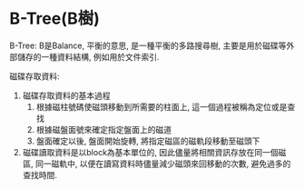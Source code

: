 # B-Tree\(B樹\)

B-Tree: B是Balance, 平衡的意思, 是一種平衡的多路搜尋樹, 主要是用於磁碟等外部儲存的一種資料結構, 例如用於文件索引.

磁碟存取資料:

1. 磁碟存取資料的基本過程
   1. 根據磁柱號碼使磁頭移動到所需要的柱面上, 這一個過程被稱為定位或是查找
   2. 根據磁盤面號來確定指定盤面上的磁道
   3. 盤面確定以後, 盤面開始旋轉, 將指定磁區的磁軌段移動至磁頭下
2. 磁碟讀取資料是以block為基本單位的, 因此儘量將相關資訊存放在同一個磁區, 同一磁軌中, 以便在讀寫資料時儘量減少磁頭來回移動的次數, 避免過多的查找時間.



